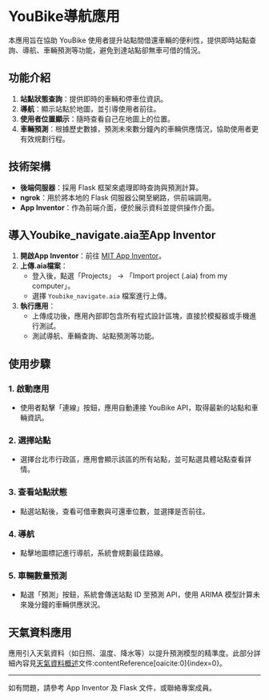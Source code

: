 # YouBike導航應用

本應用旨在協助 YouBike 使用者提升站點間借還車輛的便利性，提供即時站點查詢、導航、車輛預測等功能，避免到達站點卻無車可借的情況。

## 功能介紹

1. **站點狀態查詢**：提供即時的車輛和停車位資訊。
2. **導航**：顯示站點於地圖，並引導使用者前往。
3. **使用者位置顯示**：隨時查看自己在地圖上的位置。
4. **車輛預測**：根據歷史數據，預測未來數分鐘內的車輛供應情況，協助使用者更有效規劃行程。

## 技術架構

- **後端伺服器**：採用 Flask 框架來處理即時查詢與預測計算。
- **ngrok**：用於將本地的 Flask 伺服器公開至網路，供前端調用。
- **App Inventor**：作為前端介面，便於展示資料並提供操作介面。

## 導入Youbike_navigate.aia至App Inventor

1. **開啟App Inventor**：前往 [MIT App Inventor](http://ai2.appinventor.mit.edu/)。
2. **上傳.aia檔案**：
   - 登入後，點選「Projects」 -> 「Import project (.aia) from my computer」。
   - 選擇 `Youbike_navigate.aia` 檔案進行上傳。
3. **執行應用**：
   - 上傳成功後，應用內部即包含所有程式設計區塊，直接於模擬器或手機進行測試。
   - 測試導航、車輛查詢、站點預測等功能。

## 使用步驟

### 1. 啟動應用
- 使用者點擊「連線」按鈕，應用自動連接 YouBike API，取得最新的站點和車輛資訊。

### 2. 選擇站點
- 選擇台北市行政區，應用會顯示該區的所有站點，並可點選具體站點查看詳情。

### 3. 查看站點狀態
- 點選站點後，查看可借車數與可還車位數，並選擇是否前往。

### 4. 導航
- 點擊地圖標記進行導航，系統會規劃最佳路線。

### 5. 車輛數量預測
- 點選「預測」按鈕，系統會傳送站點 ID 至預測 API，使用 ARIMA 模型計算未來幾分鐘的車輛供應狀況。

## 天氣資料應用
應用引入天氣資料（如日照、溫度、降水等）以提升預測模型的精準度。此部分詳細內容見[天氣資料概述](https://opendata.cwa.gov.tw/dataset/climate/C-B0024-001)文件&#8203;:contentReference[oaicite:0]{index=0}。

---

如有問題，請參考 App Inventor 及 Flask 文件，或聯絡專案成員。
